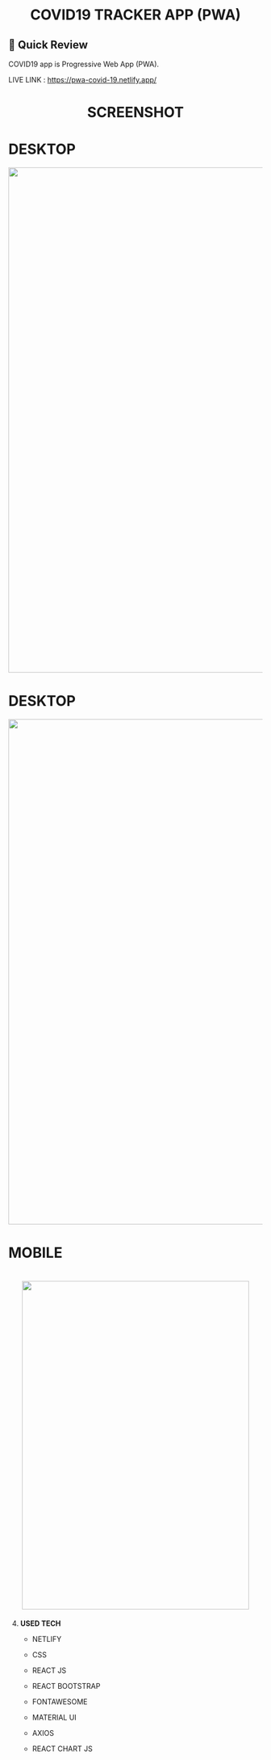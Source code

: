 <p align="center">
</p>
<h1 align="center">
  COVID19 TRACKER APP (PWA)
</h1>

## 🚀 Quick Review

COVID19 app is Progressive Web App (PWA).
 
<!--  DEMO : https://www.youtube.com/watch?v=iKydTwHxGDI -->
 
LIVE LINK : https://pwa-covid-19.netlify.app/

<p align="center">
</p>
<h1 align="center">
  SCREENSHOT
</h1>

<h1>DESKTOP</h1>

 <img src="https://github.com/MuhammadAqibRafiq/Covid19-Tracker-PWA/blob/main/static/PWA.png" width="1000" />
 </h1>
 
<h1>DESKTOP</h1>
 
 <img src="https://github.com/MuhammadAqibRafiq/Covid19-Tracker-PWA/blob/main/static/desktop.png" width="1000" />

 
<h1>MOBILE</h1>
 <h1 align="center">
    <img src="https://github.com/MuhammadAqibRafiq/Covid19-Tracker-PWA/blob/main/static/mobile.png" width="450"  height="650" />
      </h1>


4.  **USED TECH**

    - NETLIFY 

    - CSS
     
    - REACT JS
    
    - REACT BOOTSTRAP
    
    - FONTAWESOME
    
    - MATERIAL UI
    
    - AXIOS
    
    - REACT CHART JS


